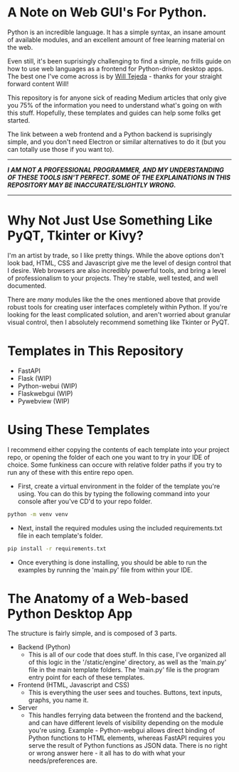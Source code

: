 # A Note on Web GUI's For Python.
Python is an incredible language. It has a simple syntax, an insane amount of available modules, and an excellent amount of free learning material on the web. 

Even still, it's been suprisingly challenging to find a simple, no frills guide on how to use web languages as a frontend for Python-driven desktop apps. The best one I've come across is by [Will Tejeda](https://www.youtube.com/watch?v=5HSz9EVEstI&t=465s&ab_channel=WillTejeda) - thanks for your straight forward content Will!

This repository is for anyone sick of reading Medium articles that only give you 75% of the information you need to understand what's going on with this stuff. Hopefully, these templates and guides can help some folks get started. 

The link between a web frontend and a Python backend is suprisingly simple, and you don't need Electron or similar alternatives to do it (but you can totally use those if you want to).

___
***I AM NOT A PROFESSIONAL PROGRAMMER, AND MY UNDERSTANDING OF THESE TOOLS ISN'T PERFECT. SOME OF THE EXPLAINATIONS IN THIS REPOSITORY MAY BE INACCURATE/SLIGHTLY WRONG.***
___

# Why Not Just Use Something Like PyQT, Tkinter or Kivy?

I'm an artist by trade, so I like pretty things. While the above options don't look bad, HTML, CSS and Javascript give me the level of design control that I desire. Web browsers are also incredibly powerful tools, and bring a level of professionalism to your projects. They're stable, well tested, and well documented.

There are *many* modules like the the ones mentioned above that provide robust tools for creating user interfaces completely within Python. If you're looking for the least complicated solution, and aren't worried about granular visual control, then I absolutely recommend something like Tkinter or PyQT.

# Templates in This Repository
- FastAPI
- Flask (WIP)
- Python-webui (WIP)
- Flaskwebgui (WIP)
- Pywebview (WIP)

# Using These Templates
I recommend either copying the contents of each template into your project repo, or opening the folder of each one you want to try in your IDE of choice. Some funkiness can occure with relative folder paths if you try to run any of these with this entire repo open.
- First, create a virtual environment in the folder of the template you're using. You can do this by typing the following command into your console after you've CD'd to your repo folder.
```bash
python -m venv venv
```
- Next, install the required modules using the included requirements.txt file in each template's folder. 
```bash
pip install -r requirements.txt
```
- Once everything is done installing, you should be able to run the examples by running the 'main.py' file from within your IDE.


# The Anatomy of a Web-based Python Desktop App
The structure is fairly simple, and is composed of 3 parts.
- Backend (Python)
    - This is all of our code that does stuff. In this case, I've organized all of this logic in the '/static/engine' directory, as well as the 'main.py' file in the main template folders. The 'main.py' file is the program entry point for each of these templates.
- Frontend (HTML, Javascript and CSS)
    - This is everything the user sees and touches. Buttons, text inputs, graphs, you name it.
- Server
    - This handles ferrying data between the frontend and the backend, and can have different levels of visibility depending on the module you're using. Example - Python-webgui allows direct binding of Python functions to HTML elements, whereas FastAPI requires you serve the result of Python functions as JSON data. There is no right or wrong answer here - it all has to do with what your needs/preferences are.